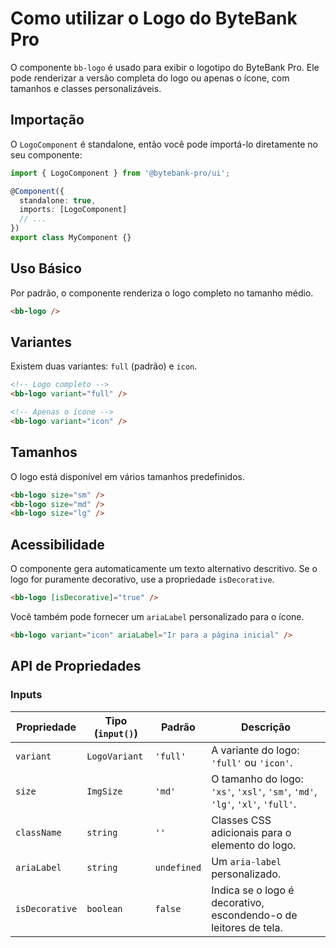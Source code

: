 # Como utilizar o Logo do ByteBank Pro

O componente `bb-logo` é usado para exibir o logotipo do ByteBank Pro. Ele pode renderizar a versão completa do logo ou apenas o ícone, com tamanhos e classes personalizáveis.

## Importação

O `LogoComponent` é standalone, então você pode importá-lo diretamente no seu componente:

```typescript
import { LogoComponent } from '@bytebank-pro/ui';

@Component({
  standalone: true,
  imports: [LogoComponent]
  // ...
})
export class MyComponent {}
```

## Uso Básico

Por padrão, o componente renderiza o logo completo no tamanho médio.

```html
<bb-logo />
```

## Variantes

Existem duas variantes: `full` (padrão) e `icon`.

```html
<!-- Logo completo -->
<bb-logo variant="full" />

<!-- Apenas o ícone -->
<bb-logo variant="icon" />
```

## Tamanhos

O logo está disponível em vários tamanhos predefinidos.

```html
<bb-logo size="sm" />
<bb-logo size="md" />
<bb-logo size="lg" />
```

## Acessibilidade

O componente gera automaticamente um texto alternativo descritivo. Se o logo for puramente decorativo, use a propriedade `isDecorative`.

```html
<bb-logo [isDecorative]="true" />
```

Você também pode fornecer um `ariaLabel` personalizado para o ícone.

```html
<bb-logo variant="icon" ariaLabel="Ir para a página inicial" />
```

## API de Propriedades

### Inputs

| Propriedade    | Tipo (`input()`) | Padrão      | Descrição                                                                     |
| -------------- | ---------------- | ----------- | ----------------------------------------------------------------------------- |
| `variant`      | `LogoVariant`    | `'full'`    | A variante do logo: `'full'` ou `'icon'`.                                     |
| `size`         | `ImgSize`        | `'md'`      | O tamanho do logo: `'xs'`, `'xsl'`, `'sm'`, `'md'`, `'lg'`, `'xl'`, `'full'`. |
| `className`    | `string`         | `''`        | Classes CSS adicionais para o elemento do logo.                               |
| `ariaLabel`    | `string`         | `undefined` | Um `aria-label` personalizado.                                                |
| `isDecorative` | `boolean`        | `false`     | Indica se o logo é decorativo, escondendo-o de leitores de tela.              |

